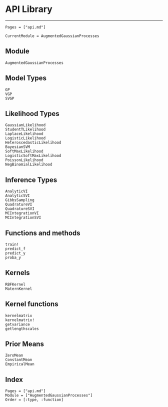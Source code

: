 # API Library

---
```@contents
Pages = ["api.md"]
```

```@meta
CurrentModule = AugmentedGaussianProcesses
```

## Module
```@docs
AugmentedGaussianProcesses
```

## Model Types

```@docs
GP
VGP
SVGP
```

## Likelihood Types

```@docs
GaussianLikelihood
StudentTLikelihood
LaplaceLikelihood
LogisticLikelihood
HeteroscedasticLikelihood
BayesianSVM
SoftMaxLikelihood
LogisticSoftMaxLikelihood
PoissonLikelihood
NegBinomialLikelihood
```

## Inference Types

```@docs
AnalyticVI
AnalyticSVI
GibbsSampling
QuadratureVI
QuadratureSVI
MCIntegrationVI
MCIntegrationSVI
```

## Functions and methods

```@docs
train!
predict_f
predict_y
proba_y
```

## Kernels

```@docs
RBFKernel
MaternKernel
```

## Kernel functions

```@docs
kernelmatrix
kernelmatrix!
getvariance
getlengthscales
```

## Prior Means

```@docs
ZeroMean
ConstantMean
EmpiricalMean
```

## Index

```@index
Pages = ["api.md"]
Module = ["AugmentedGaussianProcesses"]
Order = [:type, :function]
```
